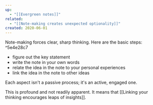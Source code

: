 ```yaml
---
up:
  - "[[Evergreen notes]]"
related:
  - "[[Note-making creates unexpected optionality]]"
created: 2020-06-01
---
```

Note-making forces clear, sharp thinking. Here are the basic steps: ^5e4e28c7

- figure out the key statement
- write the note in your own words
- relate the idea in the note to your personal experiences
- link the idea in the note to other ideas

Each aspect isn't a passive process; it's an active, engaged one.

This is profound and not readily apparent. It means that [[Linking your thinking encourages leaps of insights]].